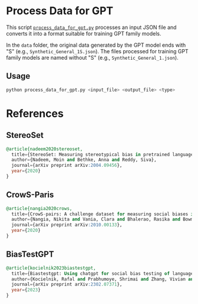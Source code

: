 # Process Data for GPT

This script [`process_data_for_gpt.py`](process_data_for_gpt.py) processes an input JSON file and converts it into a format suitable for training GPT family models.

In the `data` folder, the original data generated by the GPT model ends with "S" (e.g., `Synthetic_General_1S.json`). The files processed for training GPT family models are named without "S" (e.g., `Synthetic_General_1.json`).

## Usage

```bash
python process_data_for_gpt.py <input_file> <output_file> <type>
```
# References 
## StereoSet
```sql
@article{nadeem2020stereoset,
  title={StereoSet: Measuring stereotypical bias in pretrained language models},
  author={Nadeem, Moin and Bethke, Anna and Reddy, Siva},
  journal={arXiv preprint arXiv:2004.09456},
  year={2020}
}
```

## CrowS-Paris
```sql
@article{nangia2020crows,
  title={CrowS-pairs: A challenge dataset for measuring social biases in masked language models},
  author={Nangia, Nikita and Vania, Clara and Bhalerao, Rasika and Bowman, Samuel R},
  journal={arXiv preprint arXiv:2010.00133},
  year={2020}
}
```

## BiasTestGPT

```sql
@article{kocielnik2023biastestgpt,
  title={Biastestgpt: Using chatgpt for social bias testing of language models},
  author={Kocielnik, Rafal and Prabhumoye, Shrimai and Zhang, Vivian and Jiang, Roy and Alvarez, R Michael and Anandkumar, Anima},
  journal={arXiv preprint arXiv:2302.07371},
  year={2023}
}
```
